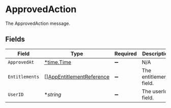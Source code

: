 # ApprovedAction

The ApprovedAction message.


## Fields

| Field                                                                       | Type                                                                        | Required                                                                    | Description                                                                 |
| --------------------------------------------------------------------------- | --------------------------------------------------------------------------- | --------------------------------------------------------------------------- | --------------------------------------------------------------------------- |
| `ApprovedAt`                                                                | [*time.Time](https://pkg.go.dev/time#Time)                                  | :heavy_minus_sign:                                                          | N/A                                                                         |
| `Entitlements`                                                              | [][AppEntitlementReference](../../models/shared/appentitlementreference.md) | :heavy_minus_sign:                                                          | The entitlements field.                                                     |
| `UserID`                                                                    | **string*                                                                   | :heavy_minus_sign:                                                          | The userId field.                                                           |